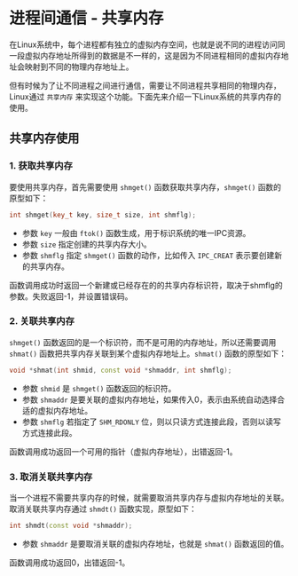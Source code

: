# 进程间通信 - 共享内存
在Linux系统中，每个进程都有独立的虚拟内存空间，也就是说不同的进程访问同一段虚拟内存地址所得到的数据是不一样的，这是因为不同进程相同的虚拟内存地址会映射到不同的物理内存地址上。

但有时候为了让不同进程之间进行通信，需要让不同进程共享相同的物理内存，Linux通过 `共享内存` 来实现这个功能。下面先来介绍一下Linux系统的共享内存的使用。

## 共享内存使用
### 1. 获取共享内存
要使用共享内存，首先需要使用 `shmget()` 函数获取共享内存，`shmget()` 函数的原型如下：
```cpp
int shmget(key_t key, size_t size, int shmflg);
```
* 参数 `key` 一般由 `ftok()` 函数生成，用于标识系统的唯一IPC资源。
* 参数 `size` 指定创建的共享内存大小。
* 参数 `shmflg` 指定 `shmget()` 函数的动作，比如传入 `IPC_CREAT` 表示要创建新的共享内存。

函数调用成功时返回一个新建或已经存在的的共享内存标识符，取决于shmflg的参数。失败返回-1，并设置错误码。

### 2. 关联共享内存
`shmget()` 函数返回的是一个标识符，而不是可用的内存地址，所以还需要调用 `shmat()` 函数把共享内存关联到某个虚拟内存地址上。`shmat()` 函数的原型如下：
```cpp
void *shmat(int shmid, const void *shmaddr, int shmflg);
```
* 参数 `shmid` 是 `shmget()` 函数返回的标识符。
* 参数 `shmaddr` 是要关联的虚拟内存地址，如果传入0，表示由系统自动选择合适的虚拟内存地址。
* 参数 `shmflg` 若指定了 `SHM_RDONLY` 位，则以只读方式连接此段，否则以读写方式连接此段。

函数调用成功返回一个可用的指针（虚拟内存地址），出错返回-1。

### 3. 取消关联共享内存
当一个进程不需要共享内存的时候，就需要取消共享内存与虚拟内存地址的关联。取消关联共享内存通过 `shmdt()` 函数实现，原型如下：
```cpp
int shmdt(const void *shmaddr);
```
* 参数 `shmaddr` 是要取消关联的虚拟内存地址，也就是 `shmat()` 函数返回的值。

函数调用成功返回0，出错返回-1。
